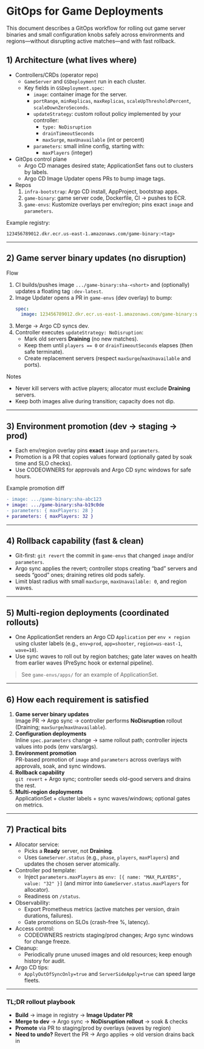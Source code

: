# GitOps for Game Deployments

This document describes a GitOps workflow for rolling out game server binaries and small configuration knobs safely across environments and regions—without disrupting active matches—and with fast rollback.

## 1) Architecture (what lives where)

- Controllers/CRDs (operator repo)
  - `GameServer` and `GSDeployment` run in each cluster.
  - Key fields in `GSDeployment.spec`:
    - `image`: container image for the server.
    - `portRange`, `minReplicas`, `maxReplicas`, `scaleUpThresholdPercent`, `scaleDownZeroSeconds`.
    - `updateStrategy`: custom rollout policy implemented by your controller:
      - `type: NoDisruption`
      - `drainTimeoutSeconds`
      - `maxSurge`, `maxUnavailable` (int or percent)
    - `parameters`: small inline config, starting with:
      - `maxPlayers` (integer)
- GitOps control plane
  - Argo CD manages desired state; ApplicationSet fans out to clusters by labels.
  - Argo CD Image Updater opens PRs to bump image tags.
- Repos
  1. `infra-bootstrap`: Argo CD install, AppProject, bootstrap apps.
  2. `game-binary`: game server code, Dockerfile, CI → pushes to ECR.
  3. `game-envs`: Kustomize overlays per env/region; pins exact `image` and `parameters`.

Example registry:
```
123456789012.dkr.ecr.us-east-1.amazonaws.com/game-binary:<tag>
```

---

## 2) Game server binary updates (no disruption)

Flow
1. CI builds/pushes image `.../game-binary:sha-<short>` and (optionally) updates a floating tag `:dev-latest`.
2. Image Updater opens a PR in `game-envs` (dev overlay) to bump:
   ```yaml
   spec:
     image: 123456789012.dkr.ecr.us-east-1.amazonaws.com/game-binary:sha-abc123
   ```
3. Merge → Argo CD syncs dev.
4. Controller executes `updateStrategy: NoDisruption`:
   - Mark old servers **Draining** (no new matches).
   - Keep them until `players == 0` or `drainTimeoutSeconds` elapses (then safe terminate).
   - Create replacement servers (respect `maxSurge`/`maxUnavailable` and ports).

Notes
- Never kill servers with active players; allocator must exclude **Draining** servers.
- Keep both images alive during transition; capacity does not dip.

---

## 3) Environment promotion (dev → staging → prod)

- Each env/region overlay pins **exact** `image` and `parameters`.
- Promotion is a PR that copies values forward (optionally gated by soak time and SLO checks).
- Use CODEOWNERS for approvals and Argo CD sync windows for safe hours.

Example promotion diff
```diff
- image: .../game-binary:sha-abc123
+ image: .../game-binary:sha-b19c0de
- parameters: { maxPlayers: 28 }
+ parameters: { maxPlayers: 32 }
```

---

## 4) Rollback capability (fast & clean)

- Git-first: `git revert` the commit in `game-envs` that changed `image` and/or `parameters`.
- Argo sync applies the revert; controller stops creating “bad” servers and seeds “good” ones; draining retires old pods safely.
- Limit blast radius with small `maxSurge`, `maxUnavailable: 0`, and region waves.

---

## 5) Multi-region deployments (coordinated rollouts)

- One ApplicationSet renders an Argo CD `Application` per `env × region` using cluster labels (e.g., `env=prod`, `app=shooter`, `region=us-east-1`, `wave=10`).
- Use sync waves to roll out by region batches; gate later waves on health from earlier waves (PreSync hook or external pipeline).

> See `game-envs/apps/` for an example of ApplicationSet. 


---

## 6) How each requirement is satisfied

1. **Game server binary updates**  
   Image PR → Argo sync → controller performs **NoDisruption** rollout (Draining; `maxSurge`/`maxUnavailable`).
2. **Configuration deployments**  
   Inline `spec.parameters` change → same rollout path; controller injects values into pods (env vars/args).
3. **Environment promotion**  
   PR-based promotion of `image` and `parameters` across overlays with approvals, soak, and sync windows.
4. **Rollback capability**  
   `git revert` + Argo sync; controller seeds old-good servers and drains the rest.
5. **Multi-region deployments**  
   ApplicationSet + cluster labels + sync waves/windows; optional gates on metrics.

---

## 7) Practical bits

- Allocator service:  
  - Picks a **Ready** server, not **Draining**.  
  - Uses `GameServer.status` (e.g., `phase`, `players`, `maxPlayers`) and updates the chosen server atomically.
- Controller pod template:
  - Inject `parameters.maxPlayers` as `env: [{ name: "MAX_PLAYERS", value: "32" }]` (and mirror into `GameServer.status.maxPlayers` for allocator).
  - Readiness on `/status`.
- Observability:  
  - Export Prometheus metrics (active matches per version, drain durations, failures).  
  - Gate promotions on SLOs (crash-free %, latency).
- Access control:  
  - CODEOWNERS restricts staging/prod changes; Argo sync windows for change freeze.
- Cleanup:  
  - Periodically prune unused images and old resources; keep enough history for audit.
- Argo CD tips:  
  - `ApplyOutOfSyncOnly=true` and `ServerSideApply=true` can speed large fleets.

---

### TL;DR rollout playbook

- **Build** → image in registry → **Image Updater PR**  
- **Merge to dev** → Argo sync → **NoDisruption rollout** → soak & checks  
- **Promote** via PR to staging/prod by overlays (waves by region)  
- **Need to undo?** Revert the PR → Argo applies → old version drains back in
